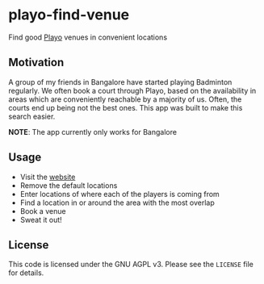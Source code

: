 # playo-find-venue

Find good [Playo](https://playo.co/) venues in convenient locations

## Motivation

A group of my friends in Bangalore have started playing Badminton regularly. We
often book a court through Playo, based on the availability in areas which are
conveniently reachable by a majority of us. Often, the courts end up being not
the best ones. This app was built to make this search easier.

**NOTE**: The app currently only works for Bangalore

## Usage

- Visit the [website](https://punchagan.github.io/playo-find-venue/)
- Remove the default locations
- Enter locations of where each of the players is coming from
- Find a location in or around the area with the most overlap
- Book a venue
- Sweat it out!

## License

This code is licensed under the GNU AGPL v3. Please see the `LICENSE` file for
details.
